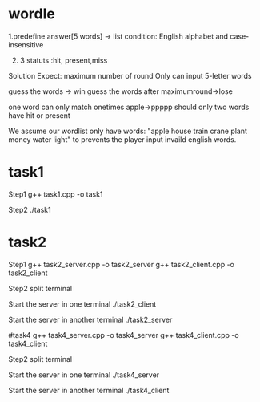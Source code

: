 # wordle

1.predefine answer[5 words] -> list 
condition: English alphabet and case-insensitive

2. 3 statuts :hit, present,miss


Solution Expect:
maximum number of round
Only can input 5-letter words

guess the words -> win
guess the words after maximumround->lose

one word can only match onetimes apple->ppppp should only two words have hit or present

We assume our wordlist only have words: "apple house train crane plant money water light" to prevents the player input invaild english words.

# task1
Step1
g++ task1.cpp -o task1

Step2
./task1



# task2
Step1
g++ task2_server.cpp -o task2_server
g++ task2_client.cpp -o task2_client


Step2
split terminal

Start the server in one terminal
./task2_client

Start the server in another terminal
./task2_server



#task4
g++ task4_server.cpp -o task4_server
g++ task4_client.cpp -o task4_client

Step2
split terminal

Start the server in one terminal
./task4_server

Start the server in another terminal
./task4_client

